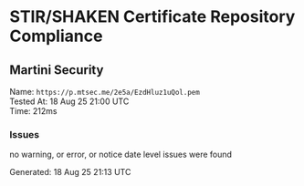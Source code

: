 # STIR/SHAKEN Certificate Repository Compliance

## Martini Security

Name: `https://p.mtsec.me/2e5a/EzdHluz1uQol.pem`\
Tested At: 18 Aug 25 21:00 UTC\
Time: 212ms

### Issues

no warning, or error, or notice date level issues were found

Generated: 18 Aug 25 21:13 UTC